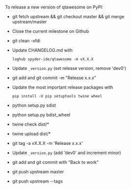 To release a new version of qtawesome on PyPI:

* git fetch upstream && git checkout master && git merge upstream/master

* Close the current milestone on Github

* git clean -xfdi

* Update CHANGELOG.md with

      loghub spyder-ide/qtawesome -m vX.X.X

* Update `_version.py` (set release version, remove 'dev0')

* git add and git commit -m "Release x.x.x"

* Update the most important release packages with

      pip install -U pip setuptools twine wheel

* python setup.py sdist

* python setup.py bdist_wheel

* twine check dist/*

* twine upload dist/*

* git tag -a vX.X.X -m 'Release x.x.x'

* Update `_version.py` (add 'dev0' and increment minor)

* git add and git commit with "Back to work"

* git push upstream master

* git push upstream --tags
